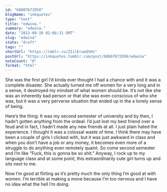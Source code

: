 ```yaml
---
id: "60807672950"
blogName: "inkquotes"
type: "text"
title: "edwina."
summary: "edwina."
date: "2013-09-10 02:08:31 GMT"
slug: "edwina"
state: "draft"
tags: ""
shortUrl: "https://tmblr.co/ZIilErueQtHs"
postUrl: "https://inkquotes.tumblr.com/post/60807672950/edwina"
noteCount: "0"
format: "html"
---
```


She was the first girl I’d kinda ever thought I had a chance with and it was a complete disaster. She actually turned me off women for a very long and in a sense, it destroyed my mindset of what women should be. It’s not like she was an inherently bad person or that she was even conscious of who she was, but it was a very perverse situation that ended up in the a lonely sense of being.

Here’s the thing: It was my second semester of university and by then, I hadn’t gotten anything from the ordeal. I’d just lost my best friend over a feud and in fact, I hadn’t made any new friends at all. I just plain hated the experience. I thought it was a colossal waste of time. I think there may have been a couple of girls I clicked with, but it was just awkward in class and when you don’t have a job or any money, it becomes even more of a struggle to do anything even remotely quaint. So come second semester and I’m like “Fuck, this is gonna be so shit.” Anyway, I rock up to my language class and at some point, this extraordinarily cute girl turns up and sits next to me. 

Now I’m good at flirting as it’s pretty much the only thing I’m good at with women. I’m terrible at making a move because I’m too nervous and I have no idea what the hell I’m doing.